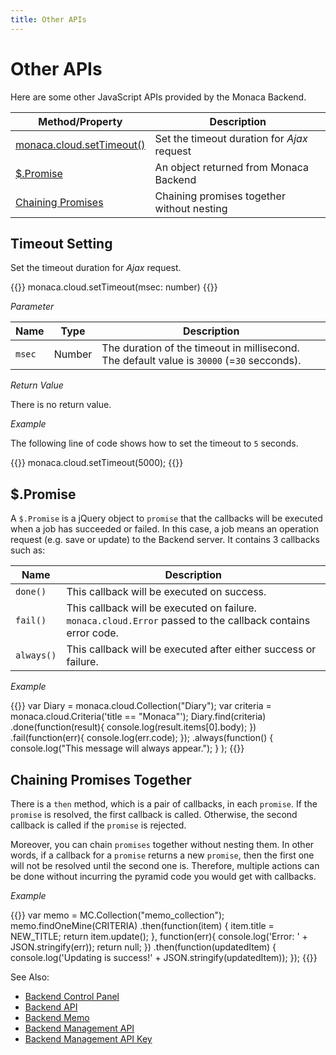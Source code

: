 ```yaml
---
title: Other APIs
---
```


# Other APIs

Here are some other JavaScript APIs provided by the Monaca Backend.

Method/Property | Description
----------------|-------------------------
[monaca.cloud.setTimeout()](#setTimeout) | Set the timeout duration for *Ajax* request
[$.Promise](#promise) | An object returned from Monaca Backend
[Chaining Promises](#chainingPromise) | Chaining promises together without nesting

## <a name="setTimeout"></a> Timeout Setting

Set the timeout duration for *Ajax* request.

{{<syntax>}}
monaca.cloud.setTimeout(msec: number)
{{</syntax>}}

*Parameter*

Name | Type | Description
-----|------|-------------
`msec` | Number | The duration of the timeout in millisecond. The default value is `30000` (=`30` secconds).

*Return Value*

There is no return value.

*Example*

The following line of code shows how to set the timeout to `5` seconds.

{{<highlight javascript>}}
monaca.cloud.setTimeout(5000);
{{</highlight>}}

## <a name="promise"></a> $.Promise

A `$.Promise` is a jQuery object to `promise` that the callbacks will
be executed when a job has succeeded or failed. In this case, a job
means an operation request (e.g. save or update) to the Backend server. It contains 3 callbacks such as:

Name | Description
-----|-----------------
`done()`   | This callback will be executed on success.
`fail()`   | This callback will be executed on failure. `monaca.cloud.Error` passed to the callback contains error code.
`always()` | This callback will be executed after either success or failure.

*Example*

{{<highlight javascript>}}
var Diary = monaca.cloud.Collection("Diary");
var criteria = monaca.cloud.Criteria('title == "Monaca"');
Diary.find(criteria)
  .done(function(result){
    console.log(result.items[0].body);
  })
  .fail(function(err){
    console.log(err.code);
  });
  .always(function()
  {
    console.log("This message will always appear.");
  }
);
{{</highlight>}}

## <a name="chainingPromise"></a> Chaining Promises Together

There is a `then` method, which is a pair of callbacks, in each
`promise`. If the `promise` is resolved, the first callback is called.
Otherwise, the second callback is called if the `promise` is rejected.

Moreover, you can chain `promises` together without nesting them. In
other words, if a callback for a `promise` returns a new `promise`, then
the first one will not be resolved until the second one is. Therefore,
multiple actions can be done without incurring the pyramid code you
would get with callbacks.

*Example*

{{<highlight javascript>}}
var memo = MC.Collection("memo_collection");
memo.findOneMine(CRITERIA)
.then(function(item) {
  item.title = NEW_TITLE;
  return item.update();
}, function(err){
  console.log('Error: ' + JSON.stringify(err));
  return null; })
.then(function(updatedItem) {
  console.log('Updating is success!' + JSON.stringify(updatedItem));
});
{{</highlight>}}


See Also: 

- [Backend Control Panel](/en/backend/manual/control_panel)
- [Backend API](../../cloud)
- [Backend Memo](/en/sampleapp/samples/backend_memo)
- [Backend Management API](../../cloud_management)
- [Backend Management API Key](/en/backend/manual/control_panel/#backend-management-api-key)